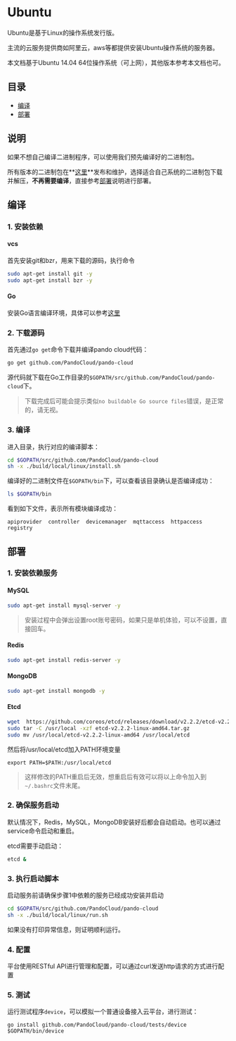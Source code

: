 # Ubuntu
Ubuntu是基于Linux的操作系统发行版。

主流的云服务提供商如阿里云，aws等都提供安装Ubuntu操作系统的服务器。

本文档基于Ubuntu 14.04 64位操作系统（可上网），其他版本参考本文档也可。

## 目录
* [编译](#编译)
* [部署](#部署)

## 说明
如果不想自己编译二进制程序，可以使用我们预先编译好的二进制包。

所有版本的二进制包在**[这里](https://github.com/PandoCloud/pando-cloud/releases)**发布和维护，选择适合自己系统的二进制包下载并解压，**不再需要编译**，直接参考[部署](#部署)说明进行部署。

## 编译

### 1. 安装依赖

#### vcs
首先安装git和bzr，用来下载的源码，执行命令

``` sh
sudo apt-get install git -y
sudo apt-get install bzr -y
```

#### Go
安装Go语言编译环境，具体可以参考[这里](../environment/golang.md)
### 2. 下载源码
首先通过`go get`命令下载并编译pando cloud代码：

```sh
go get github.com/PandoCloud/pando-cloud
```

源代码就下载在Go工作目录的`$GOPATH/src/github.com/PandoCloud/pando-cloud`下。

> 下载完成后可能会提示类似`no buildable Go source files`错误，是正常的，请无视。

### 3. 编译
进入目录，执行对应的编译脚本：

```sh
cd $GOPATH/src/github.com/PandoCloud/pando-cloud
sh -x ./build/local/linux/install.sh
```

编译好的二进制文件在`$GOPATH/bin`下，可以查看该目录确认是否编译成功：

```sh
ls $GOPATH/bin
```

看到如下文件，表示所有模块编译成功：

```
apiprovider  controller  devicemanager  mqttaccess  httpaccess  registry
```

## 部署
### 1. 安装依赖服务
#### MySQL

```sh
sudo apt-get install mysql-server -y
```

> 安装过程中会弹出设置root账号密码，如果只是单机体验，可以不设置，直接回车。

#### Redis

```sh
sudo apt-get install redis-server -y
```

#### MongoDB

```sh
sudo apt-get install mongodb -y
```

#### Etcd

```sh
wget  https://github.com/coreos/etcd/releases/download/v2.2.2/etcd-v2.2.2-linux-amd64.tar.gz
sudo tar -C /usr/local -xzf etcd-v2.2.2-linux-amd64.tar.gz
sudo mv /usr/local/etcd-v2.2.2-linux-amd64 /usr/local/etcd
```

然后将/usr/local/etcd加入PATH环境变量

```
export PATH=$PATH:/usr/local/etcd
```

> 这样修改的PATH重启后无效，想重启后有效可以将以上命令加入到`~/.bashrc`文件末尾。

### 2. 确保服务启动
默认情况下，Redis，MySQL，MongoDB安装好后都会自动启动。也可以通过service命令启动和重启。

etcd需要手动启动：

```sh
etcd &
```

### 3. 执行启动脚本

启动服务前请确保步骤1中依赖的服务已经成功安装并启动

```sh
cd $GOPATH/src/github.com/PandoCloud/pando-cloud
sh -x ./build/local/linux/run.sh
```
如果没有打印异常信息，则证明顺利运行。

### 4. 配置
平台使用RESTful API进行管理和配置，可以通过curl发送http请求的方式进行配置

### 5. 测试
运行测试程序`device`，可以模拟一个普通设备接入云平台，进行测试：
```
go install github.com/PandoCloud/pando-cloud/tests/device
$GOPATH/bin/device
```